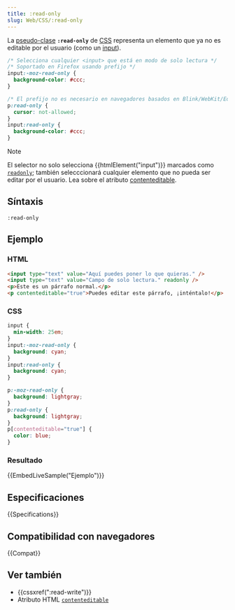 ```yaml
---
title: :read-only
slug: Web/CSS/:read-only
---
```


La [pseudo-clase](/es/docs/Web/CSS/Pseudo-classes) **`:read-only`** de [CSS](/es/docs/Web/CSS) representa un elemento que ya no es editable por el usuario (como un [input](/es/docs/Web/HTML/Reference/Elements/input)).

```css
/* Selecciona cualquier <input> que está en modo de solo lectura */
/* Soportado en Firefox usando prefijo */
input:-moz-read-only {
  background-color: #ccc;
}

/* El prefijo no es necesario en navegadores basados en Blink/WebKit/Edge  */
p:read-only {
  cursor: not-allowed;
}
input:read-only {
  background-color: #ccc;
}
```

> [!NOTE]
> El selector no solo selecciona {{htmlElement("input")}} marcados como [`readonly`](/es/docs/Web/HTML/Reference/Elements/input#readonly); también selecccionará cualquier elemento que no pueda ser editar por el usuario. Lea sobre el atributo [contenteditable](/es/docs/Web/HTML/Reference/Global_attributes/contenteditable).

## Síntaxis

```
:read-only
```

## Ejemplo

### HTML

```html
<input type="text" value="Aquí puedes poner lo que quieras." />
<input type="text" value="Campo de solo lectura." readonly />
<p>Este es un párrafo normal.</p>
<p contenteditable="true">Puedes editar este párrafo, ¡inténtalo!</p>
```

### CSS

```css
input {
  min-width: 25em;
}
input:-moz-read-only {
  background: cyan;
}
input:read-only {
  background: cyan;
}

p:-moz-read-only {
  background: lightgray;
}
p:read-only {
  background: lightgray;
}
p[contenteditable="true"] {
  color: blue;
}
```

### Resultado

{{EmbedLiveSample("Ejemplo")}}

## Especificaciones

{{Specifications}}

## Compatibilidad con navegadores

{{Compat}}

## Ver también

- {{cssxref(":read-write")}}
- Atributo HTML [`contenteditable`](/es/docs/Web/HTML/Reference/Global_attributes#contenteditable)
